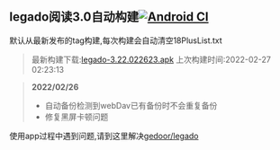 ## legado阅读3.0自动构建[![Android CI](https://github.com/10bits/gedoor-Build/workflows/Android%20CI/badge.svg)](https://github.com/10bits/gedoor-Build/actions)

默认从最新发布的tag构建,每次构建会自动清空18PlusList.txt

> 最新构建下载:[legado-3.22.022623.apk](https://github.com/imgblz/gedoor-Build/releases/download/legado-3.22.022623/legado-3.22.022623.apk) 上次构建时间:2022-02-27 02:23:13
<!--start-->
> **2022/02/26**
> 
> * 自动备份检测到webDav已有备份时不会重复备份
> * 修复黑屏卡顿问题
<!--end-->
  
使用app过程中遇到问题,请到这里解决[gedoor/legado](https://github.com/gedoor/legado/issues)

